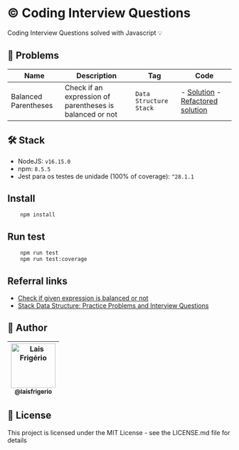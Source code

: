 # ©️ Coding Interview Questions

Coding Interview Questions solved with Javascript 💡

## 📝 Problems

| Name | Description | Tag | Code |
|---|---|---|---|
| Balanced Parentheses | Check if an expression of parentheses is balanced or not | `Data Structure` `Stack` | - [Solution](./balanced-parentheses/bad-solution.js) - [Refactored solution](./balanced-parentheses/good-solution.js) |

## 🛠️ Stack

- NodeJS: `v16.15.0`
- npm: `8.5.5`
- Jest para os testes de unidade (100% of coverage): `^28.1.1`

## Install

```
    npm install
```

## Run test

```
    npm run test
    npm run test:coverage
```

## Referral links

- [Check if given expression is balanced or not](https://www.techiedelight.com/check-given-expression-balanced-expression-not/)
- [Stack Data Structure: Practice Problems and Interview Questions](https://medium.com/techie-delight/stack-data-structure-practice-problems-and-interview-questions-9f08a35a7f19)

## 👩 Author

| [<img src="https://avatars.githubusercontent.com/u/20709086?v=4" width="100px;" alt="Lais Frigério"/><br /><sub><b>@laisfrigerio</b></sub>](https://github.com/laisfrigerio)<br /> |
| :---: |

## 📄 License

This project is licensed under the MIT License - see the LICENSE.md file for details
